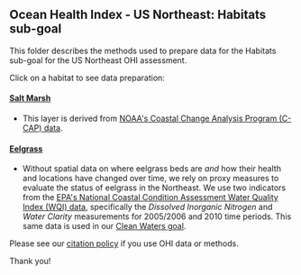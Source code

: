 ## Ocean Health Index - US Northeast: Habitats sub-goal

This folder describes the methods used to prepare data for the Habitats sub-goal for the US Northeast OHI assessment.

Click on a habitat to see data preparation:

#### [Salt Marsh](https://ohi-northeast.github.io/ne-prep/prep/hab/salt_marsh.html)
- This layer is derived from [NOAA's Coastal Change Analysis Program (C-CAP) data](https://coast.noaa.gov/digitalcoast/data/ccapregional.html).

#### [Eelgrass](https://ohi-northeast.github.io/ne-prep/prep/hab/eelgrass.html)
- Without spatial data on where eelgrass beds are *and* how their health and locations have changed over time, we rely on proxy measures to evaluate the status of eelgrass in the Northeast. We use two indicators from the [EPA's National Coastal Condition Assessment Water Quality Index (WQI) data](https://www.epa.gov/national-aquatic-resource-surveys/ncca), specifically the *Dissolved Inorganic Nitrogen* and *Water Clarity* measurements for 2005/2006 and 2010 time periods. This same data is used in our [Clean Waters goal](https://github.com/OHI-Northeast/ne-prep/tree/gh-pages/prep/cw#ocean-health-index---us-northeast-clean-waters-goal).



Please see our [citation policy](http://ohi-science.org/citation-policy/) if you use OHI data or methods.

Thank you!
